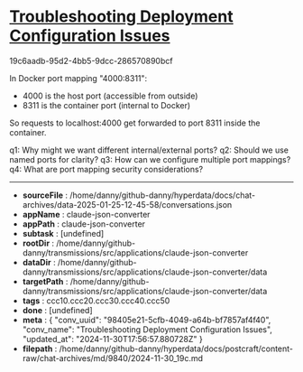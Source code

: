 # [Troubleshooting Deployment Configuration Issues](https://claude.ai/chat/98405e21-5cfb-4049-a64b-bf7857af4f40)

19c6aadb-95d2-4bb5-9dcc-286570890bcf

 In Docker port mapping "4000:8311":
- 4000 is the host port (accessible from outside)
- 8311 is the container port (internal to Docker)

So requests to localhost:4000 get forwarded to port 8311 inside the container.

q1: Why might we want different internal/external ports?
q2: Should we use named ports for clarity?
q3: How can we configure multiple port mappings?
q4: What are port mapping security considerations?

---

* **sourceFile** : /home/danny/github-danny/hyperdata/docs/chat-archives/data-2025-01-25-12-45-58/conversations.json
* **appName** : claude-json-converter
* **appPath** : claude-json-converter
* **subtask** : [undefined]
* **rootDir** : /home/danny/github-danny/transmissions/src/applications/claude-json-converter
* **dataDir** : /home/danny/github-danny/transmissions/src/applications/claude-json-converter/data
* **targetPath** : /home/danny/github-danny/transmissions/src/applications/claude-json-converter/data
* **tags** : ccc10.ccc20.ccc30.ccc40.ccc50
* **done** : [undefined]
* **meta** : {
  "conv_uuid": "98405e21-5cfb-4049-a64b-bf7857af4f40",
  "conv_name": "Troubleshooting Deployment Configuration Issues",
  "updated_at": "2024-11-30T17:56:57.880728Z"
}
* **filepath** : /home/danny/github-danny/hyperdata/docs/postcraft/content-raw/chat-archives/md/9840/2024-11-30_19c.md